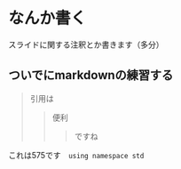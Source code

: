 # なんか書く
スライドに関する注釈とか書きます（多分）
## ついでにmarkdownの練習する
> 引用は
>> 便利
>>> ですね

これは575です　`using namespace std`
